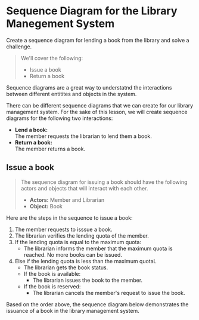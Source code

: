 # Sequence Diagram for the Library Manegement System

Create a sequence diagram for lending a book from the library and solve a challenge.

> We'll cover the following:
>
> - Issue a book
> - Return a book

Sequence diagrams are a great way to understatnd the interactions between different entitites and objects in the system.

There can be different sequence diagrams that we can create for our library management system. For the sake of this lesson, we will create sequence diagrams for the following two interactions:

- **Lend a book:**  
   The member requests the librarian to lend them a book.
- **Return a book:**  
   The member returns a book.

## Issue a book

> The sequence diagram for issuing a book should have the following actors and objects that will interact with each other.
>
> - **Actors:** Member and Librarian
> - **Object:** Book

Here are the steps in the sequence to issue a book:

1. The member requests to isssue a book.
2. The librarian verifies the lending quota of the member.
3. If the lending quota is equal to the maximum quota:
   - The librarian informs the member that the maximum quota is reached. No more books can be issued.
4. Else if the lending quota is less than the maximum quotaL
   - The librarian gets the book status.
   - If the book is available:
     - The librarian issues the book to the member.
   - If the book is reserved:
     - The librarian cancels the member's request to issue the book.

Based on the order above, the sequence diagram below demonstrates the issuance of a book in the library management system.
